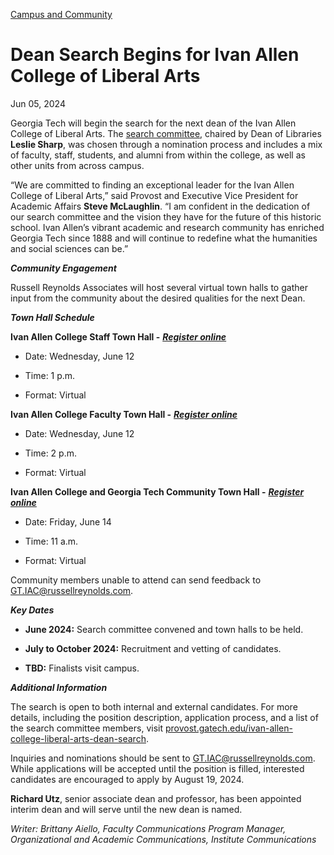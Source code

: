 [Campus and Community](https://www.gatech.edu/news/topic/campus-and-community)

# Dean Search Begins for Ivan Allen College of Liberal Arts

Jun 05, 2024


Georgia Tech will begin the search for the next dean of the Ivan Allen College of Liberal Arts. The [search committee](https://provost.gatech.edu/iac-dean-search-committee), chaired by Dean of Libraries **Leslie Sharp**, was chosen through a nomination process and includes a mix of faculty, staff, students, and alumni from within the college, as well as other units from across campus.

“We are committed to finding an exceptional leader for the Ivan Allen College of Liberal Arts,” said Provost and Executive Vice President for Academic Affairs **Steve McLaughlin**. “I am confident in the dedication of our search committee and the vision they have for the future of this historic school. Ivan Allen’s vibrant academic and research community has enriched Georgia Tech since 1888 and will continue to redefine what the humanities and social sciences can be.”

_**Community Engagement**_

Russell Reynolds Associates will host several virtual town halls to gather input from the community about the desired qualities for the next Dean.

_**Town Hall Schedule**_

**Ivan Allen College Staff Town Hall -** [_**Register online**_](https://gatech.zoom.us/meeting/register/tJUrde6tqzgpH9UljATS6H5zdWELfhN2OTgF)

- Date: Wednesday, June 12

- Time: 1 p.m.

- Format: Virtual

**Ivan Allen College Faculty Town Hall -** [_**Register online**_](https://gatech.zoom.us/meeting/register/tJElfu-vqj8qH9FP7Sn-JhFEmBU0ajfRdYAS)

- Date: Wednesday, June 12

- Time: 2 p.m.

- Format: Virtual

**Ivan Allen College and Georgia Tech Community Town Hall -** [_**Register online**_](https://gatech.zoom.us/meeting/register/tJcpc-GsrjgrE9Aj2v9SDCmroPfcOpqiMMP_)

- Date: Friday, June 14

- Time: 11 a.m.

- Format: Virtual

Community members unable to attend can send feedback to [GT.IAC@russellreynolds.com](mailto:GT.IAC@russellreynolds.com).

_**Key Dates**_

- **June 2024:** Search committee convened and town halls to be held.

- **July to October 2024:** Recruitment and vetting of candidates.

- **TBD:** Finalists visit campus.

_**Additional Information**_

The search is open to both internal and external candidates. For more details, including the position description, application process, and a list of the search committee members, visit [provost.gatech.edu/ivan-allen-college-liberal-arts-dean-search](http://provost.gatech.edu/ivan-allen-college-liberal-arts-dean-search).

Inquiries and nominations should be sent to GT.IAC@russellreynolds.com. While applications will be accepted until the position is filled, interested candidates are encouraged to apply by August 19, 2024.

**Richard Utz**, senior associate dean and professor, has been appointed interim dean and will serve until the new dean is named.

_Writer: Brittany Aiello, Faculty Communications Program Manager, Organizational and Academic Communications, Institute Communications_